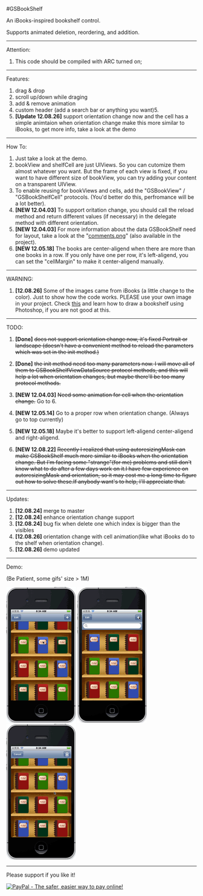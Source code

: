 #GSBookShelf

An iBooks-inspired bookshelf control.

Supports animated deletion, reordering, and addition.

---

Attention:

1. This code should be compiled with ARC turned on;

---

Features:

1. drag & drop
2. scroll up/down while draging
3. add & remove animation
4. custom header (add a search bar or anything you want)5. 
5. **[Update 12.08.26]** support orientation change now and the cell has a simple animtaion when orientation change make this more similar to iBooks, to get more info, take a look at the demo 

---

How To:

1. Just take a look at the demo.
2. bookView and shelfCell are just UIViews. So you can cutomize them almost whatever you want. But the frame of each view is fixed, if you want to have different size of bookView, you can try adding your content on a transparent UIView.
3. To enable reusing for bookViews and cells, add the "GSBookView" / "GSBookShelfCell" protocols. (You'd better do this, perfromance will be a lot better).
4. **[NEW 12.04.03]** To support oritation change, you should call the reload method and return different values (if necessary) in the delegate method with different orientation.
5. **[NEW 12.04.03]** For more information about the data GSBookShelf need for layout, take a look at the "[comments.png](https://github.com/ultragtx/GSBookShelf/blob/ReadyTo/BookShelf/comments.png?raw=true)" (also available in the project).
6. **[NEW 12.05.18]** The books are center-aligend when there are more than one books in a row. If you only have one per row, it's left-aligend, you can set the "cellMargin" to make it center-aligend manually.

---

WARNING:

1. **[12.08.26]** Some of the images came from iBooks (a little change to the color). Just to show how the code works. PLEASE use your own image in your project. Check [this](http://www.psawesome.com/tutorials/create-an-i-pad-inspired-bookshelf-using-photoshop) and learn how to draw a bookshelf using Photoshop, if you are not good at this.


---

TODO:

1. **[Done]** ~~does not support orientation change now, it's fixed Portrait or landscape (doesn't have a convenient method to reload the parameters which was set in the init method.)~~ 

2. **[Done]** ~~the init method need too many parameters now. I will move all of them to GSBookShelfViewDataSource protocol methods, and this will help a lot when orientation changes, but maybe there'll be too many protocol methods.~~

3. **[NEW 12.04.03]** ~~Need some animation for cell when the orientation change.~~ Go to 6.

4. **[NEW 12.05.14]** Go to a proper row when orientation change. (Always go to top currently)

5. **[NEW 12.05.18]** Maybe it's better to support left-aligend center-aligend and right-aligend.

6. **[NEW 12.08.22]** ~~Recently I realized that using autoresizingMask can make GSBookShelf much more similar to iBooks when the orientation change. But I'm facing some "strange"(for me) problems and still don't know what to do after a few days work on it.I have few experience on autoresizingMask and orientation, so it may cost me a long time to figure out how to solve these.If anybody want's to help, I'll appreciate that.~~

---

Updates:

1. **[12.08.24]** merge to master
2. **[12.08.24]** enhance orientation change support
3. **[12.08.24]** bug fix when delete one which index is bigger than the visibles
4. **[12.08.26]** orientation change with cell animation(like what iBooks do to the shelf when orientation change).
5. **[12.08.26]** demo updated

---

Demo:

(Be Patient, some gifs' size > 1M)

![image](https://github.com/ultragtx/ultragtx.github.com/blob/master/images/Move_s.gif?raw=true)
![image](https://github.com/ultragtx/ultragtx.github.com/blob/master/images/Add_s.gif?raw=true)
![image](https://github.com/ultragtx/ultragtx.github.com/blob/master/images/Delete_s.gif?raw=true)

---
Please support if you like it!

<a href="https://www.paypal.com/cgi-bin/webscr?cmd=_donations&business=ultragtx%40gmail%2ecom&lc=US&item_name=GSBookShelf%20Improve%20Fund&no_note=0&currency_code=USD&bn=PP%2dDonationsBF%3abtn_donateCC_LG%2egif%3aNonHostedGuest">
<img src="https://www.paypalobjects.com/en_US/i/btn/btn_donateCC_LG.gif" border="0" name="submit" alt="PayPal - The safer, easier way to pay online!" />
</a>
